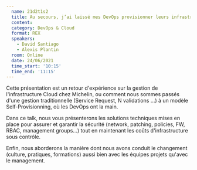 ```yaml
---
  name: 21d2t1s2
  title: Au secours, j’ai laissé mes DevOps provisionner leurs infrastructures
  content:
  category: DevOps & Cloud
  format: REX
  speakers: 
    - David Santiago
    - Alexis Plantin
  room: Online
  date: 24/06/2021
  time_start: '10:15'
  time_end: '11:15'
---
```

Cette présentation est un retour d'expérience sur la gestion de l'infrastructure Cloud chez Michelin, ou comment nous sommes passés d'une gestion traditionnelle (Service Request, N validations ...) à un modèle Self-Provisionning, où les DevOps ont la main.

Dans ce talk, nous vous présenterons les solutions techniques mises en place pour assurer et garantir la sécurité (network, patching, policies, FW, RBAC, management groups...) tout en maintenant les coûts d'infrastructure sous contrôle.

Enfin, nous aborderons la manière dont nous avons conduit le changement (culture, pratiques, formations) aussi bien avec les équipes projets qu'avec le management.

